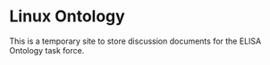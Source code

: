 # Linux Ontology

This is a temporary site to store discussion documents for the ELISA Ontology task force.
